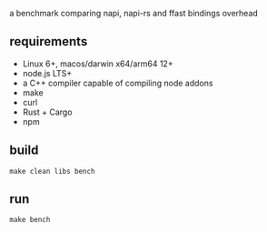 a benchmark comparing napi, napi-rs and ffast bindings overhead

## requirements

- Linux 6+, macos/darwin x64/arm64 12+
- node.js LTS+
- a C++ compiler capable of compiling node addons
- make
- curl
- Rust + Cargo
- npm

## build

```shell
make clean libs bench
```

## run

```shell
make bench
```
